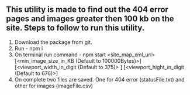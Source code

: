 ## This utility is made to find out the 404 error pages and images greater then 100 kb on the site. Steps to follow to run this utility.

1. Download the package from git.
2. Run - npm i
3. On terminal run command - npm start <site_map_xml_url> [<min_image_size_in_KB (Default to 100000Bytes)>] [<viewport_width_in_digit (Default to 375)> ] [<viewport_hight_in_digit (Default to 676)>]
4. On complete two files are saved. One for 404 error (statusFile.txt) and other for images (imageFile.csv)